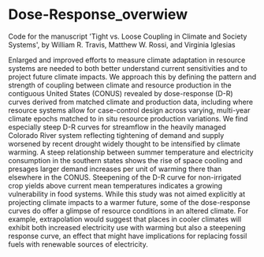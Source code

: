 # Dose-Response_overwiew

Code for the manuscript 'Tight vs. Loose Coupling in Climate and Society Systems', by William R. Travis, Matthew W. Rossi, and Virginia Iglesias

Enlarged and improved efforts to measure climate adaptation in resource systems are needed to both better understand current sensitivities and to project future climate impacts. We approach this by defining the pattern and strength of coupling between climate and resource production in the contiguous United States (CONUS) revealed by dose-response (D-R) curves derived from matched climate and production data, including where resource systems allow for case-control design across varying, multi-year climate epochs matched to in situ resource production variations. We find especially steep D-R curves for streamflow in the heavily managed Colorado River system reflecting tightening of demand and supply worsened by recent drought widely thought to be intensified by climate warming. A steep relationship between summer temperature and electricity consumption in the southern states shows the rise of space cooling and presages larger demand increases per unit of warming there than elsewhere in the CONUS. Steepening of the D-R curve for non-irrigated crop yields above current mean temperatures indicates a growing vulnerability in food systems. While this study was not aimed explicitly at projecting climate impacts to a warmer future, some of the dose-response curves do offer a glimpse of resource conditions in an altered climate. For example, extrapolation would suggest that places in cooler climates will exhibit both increased electricity use with warming but also a steepening response curve, an effect that might have implications for replacing fossil fuels with renewable sources of electricity.
